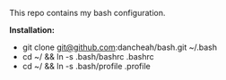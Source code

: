 This repo contains my bash configuration.

__Installation:__

* git clone git@github.com:dancheah/bash.git ~/.bash
* cd ~/ && ln -s .bash/bashrc .bashrc
* cd ~/ && ln -s .bash/profile .profile

<!--
vim: sts=4 sw=4 ts=4 et ft=markdown
-->
